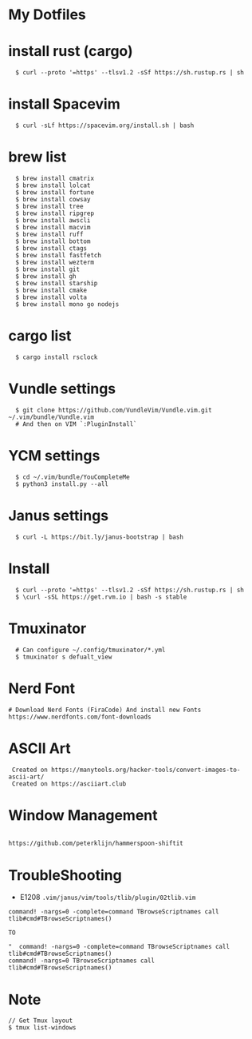 # My Dotfiles

#  install rust (cargo)
```
  $ curl --proto '=https' --tlsv1.2 -sSf https://sh.rustup.rs | sh
```

#  install Spacevim
```
  $ curl -sLf https://spacevim.org/install.sh | bash
```

#  brew list
```
  $ brew install cmatrix
  $ brew install lolcat
  $ brew install fortune
  $ brew install cowsay
  $ brew install tree
  $ brew install ripgrep
  $ brew install awscli
  $ brew install macvim
  $ brew install ruff
  $ brew install bottom
  $ brew install ctags
  $ brew install fastfetch
  $ brew install wezterm
  $ brew install git
  $ brew install gh
  $ brew install starship
  $ brew install cmake
  $ brew install volta
  $ brew install mono go nodejs
```

#  cargo list
```
  $ cargo install rsclock
```

#  Vundle settings
```
  $ git clone https://github.com/VundleVim/Vundle.vim.git ~/.vim/bundle/Vundle.vim
  # And then on VIM `:PluginInstall`

```

#  YCM settings
```
  $ cd ~/.vim/bundle/YouCompleteMe
  $ python3 install.py --all

```

#  Janus settings
```
  $ curl -L https://bit.ly/janus-bootstrap | bash

```

# Install
```
  $ curl --proto '=https' --tlsv1.2 -sSf https://sh.rustup.rs | sh 
  $ \curl -sSL https://get.rvm.io | bash -s stable
```

# Tmuxinator
```
  # Can configure ~/.config/tmuxinator/*.yml
  $ tmuxinator s defualt_view
```

# Nerd Font
```
# Download Nerd Fonts (FiraCode) And install new Fonts
https://www.nerdfonts.com/font-downloads
```

# ASCII Art
```
 Created on https://manytools.org/hacker-tools/convert-images-to-ascii-art/
 Created on https://asciiart.club
```

# Window Management
```

https://github.com/peterklijn/hammerspoon-shiftit

```
 
# TroubleShooting
- E1208 `.vim/janus/vim/tools/tlib/plugin/02tlib.vim`
``` 
command! -nargs=0 -complete=command TBrowseScriptnames call tlib#cmd#TBrowseScriptnames()

TO

"  command! -nargs=0 -complete=command TBrowseScriptnames call tlib#cmd#TBrowseScriptnames()
command! -nargs=0 TBrowseScriptnames call tlib#cmd#TBrowseScriptnames()
```

# Note
```
// Get Tmux layout
$ tmux list-windows


```
